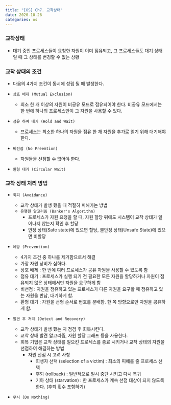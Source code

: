 ```yaml
---
title: "[OS] Ch7. 교착상태"
date: 2020-10-26
categories: os
---
```


### 교착상태
- 대기 중인 프로세스들이 요청한 자원이 이미 점유되고, 그 프로세스들도 대기 상태일 때 그 상태를 변경할 수 없는 상황

### 교착 상태의 조건
- 다음의 4가지 조건이 동시에 성립 될 때 발생한다.

- `상호 배제 (Mutual Exclusion)`
  - 최소 한 개 이상의 자원이 비공유 모드로 점유되어야 한다. 비공유 모드에서는 한 번에 하나의 프로세스만이 그 자원을 사용할 수 있다.
- `점유 하며 대기 (Hold and Wait)`
  - 프로세스는 최소한 하나의 자원을 점유 한 채 자원을 추가로 얻기 위해 대기해야 한다.
- `비선점 (No Preemtion)`
  - 자원들을 선점할 수 없어야 한다.
- `환형 대기 (Circular Wait)`

### 교착 상태 처리 방법
- `회피 (Avoidance)`
  - 교착 상태가 발생 했을 때 적절히 피해가는 방법
  - `은행원 알고리즘 (Banker's Algorithm)`
    - 프로세스가 자원 요청을 할 때, 자원 할당 뒤에도 시스템이 교착 상태가 일어나지 않는지 확인 후 할당
    - 안정 상태(Safe state)에 있으면 할당, 불안정 상태(Unsafe State)에 있으면 비할당

- `예방 (Prevention)`
  - 4가지 조건 중 하나를 제거함으로서 해결
  - 가장 자원 낭비가 심하다.
  - 상호 배제 : 한 번에 여러 프로세스가 공유 자원을 사용할 수 있도록 함
  - 점유 대기 : 프로세스가 실행 되기 전 필요한 모든 자원을 할당하거나 자원이 점유되지 않은 상태에서만 자원을 요구하게 함
  - 비선점 : 자원을 점유하고 있는 프로세스가 다른 자원을 요구할 때 점유하고 있는 자원을 반납, 대기하게 함.
  - 환형 대기 : 자원을 선형 순서로 번호를 분배함. 한 쪽 방향으로만 자원을 공유하게 함.


- `발견 후 처리 (Detect and Recovery)`
  - 교착 상태가 발생 했는 지 점검 후 회복시킨다.
  - 교착 상태 발견 알고리즘, 자원 할당 그래프 등을 사용한다.
  - 회복 기법은 교착 상태를 일으킨 프로세스를 종료 시키거나 교착 상태의 자원을 선점하여 해결하는 방법
    - 자원 선점 시 고려 사항
      - 희생자 선택 (selection of a victim) : 최소의 피해를 줄 프로세스 선택
      - 후퇴 (rollback) : 일반적으로 일시 중단 시키고 다시 복귀
      - 기아 상태 (starvation) : 한 프로세스가 계속 선점 대상이 되지 않도록 한다. (후퇴 횟수 포함하기)

- `무시 (Do Nothing)`